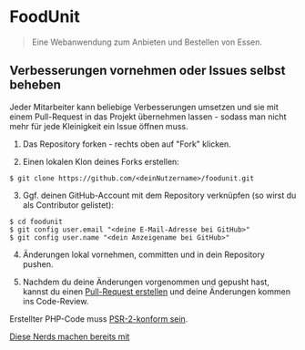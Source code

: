 # FoodUnit
> Eine Webanwendung zum Anbieten und Bestellen von Essen.

## Verbesserungen vornehmen oder Issues selbst beheben
Jeder Mitarbeiter kann beliebige Verbesserungen umsetzen und sie mit einem Pull-Request in das Projekt übernehmen lassen - sodass man nicht mehr für jede Kleinigkeit ein Issue öffnen muss.

1. Das Repository forken - rechts oben auf "Fork" klicken.

2. Einen lokalen Klon deines Forks erstellen:

```
$ git clone https://github.com/<deinNutzername>/foodunit.git
```

3. Ggf. deinen GitHub-Account mit dem Repository verknüpfen (so wirst du als Contributor gelistet):

```
$ cd foodunit
$ git config user.email "<deine E-Mail-Adresse bei GitHub>"
$ git config user.name "<dein Anzeigename bei GitHub>"
```

4. Änderungen lokal vornehmen, committen und in dein Repository pushen.

5. Nachdem du deine Änderungen vorgenommen und gepusht hast, kannst du einen [Pull-Request erstellen](https://github.com/dominikbraun/foodunit/pulls) und deine Änderungen kommen ins Code-Review.

Erstellter PHP-Code muss [PSR-2-konform sein](https://github.com/php-fig/fig-standards/blob/master/accepted/PSR-2-coding-style-guide.md).

[Diese Nerds machen bereits mit](https://github.com/dominikbraun/foodunit/graphs/contributors)
